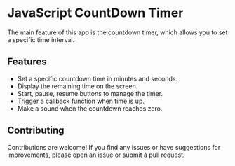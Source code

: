 # JavaScript CountDown Timer
The main feature of this app is the countdown timer, which allows you to set a specific time interval.

## Features

* Set a specific countdown time in minutes and seconds.
* Display the remaining time on the screen.
* Start, pause, resume buttons to manage the timer.
* Trigger a callback function when time is up.
* Make a sound when the countdown reaches zero. 


## Contributing
Contributions are welcome! If you find any issues or have suggestions for improvements, please open an issue or submit a pull request.
